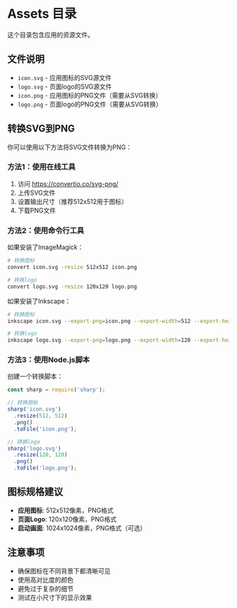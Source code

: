 # Assets 目录

这个目录包含应用的资源文件。

## 文件说明

- `icon.svg` - 应用图标的SVG源文件
- `logo.svg` - 页面logo的SVG源文件
- `icon.png` - 应用图标的PNG文件（需要从SVG转换）
- `logo.png` - 页面logo的PNG文件（需要从SVG转换）

## 转换SVG到PNG

你可以使用以下方法将SVG文件转换为PNG：

### 方法1：使用在线工具
1. 访问 https://convertio.co/svg-png/
2. 上传SVG文件
3. 设置输出尺寸（推荐512x512用于图标）
4. 下载PNG文件

### 方法2：使用命令行工具

如果安装了ImageMagick：
```bash
# 转换图标
convert icon.svg -resize 512x512 icon.png

# 转换logo
convert logo.svg -resize 120x120 logo.png
```

如果安装了Inkscape：
```bash
# 转换图标
inkscape icon.svg --export-png=icon.png --export-width=512 --export-height=512

# 转换logo
inkscape logo.svg --export-png=logo.png --export-width=120 --export-height=120
```

### 方法3：使用Node.js脚本

创建一个转换脚本：
```javascript
const sharp = require('sharp');

// 转换图标
sharp('icon.svg')
  .resize(512, 512)
  .png()
  .toFile('icon.png');

// 转换logo
sharp('logo.svg')
  .resize(120, 120)
  .png()
  .toFile('logo.png');
```

## 图标规格建议

- **应用图标**: 512x512像素，PNG格式
- **页面Logo**: 120x120像素，PNG格式
- **启动画面**: 1024x1024像素，PNG格式（可选）

## 注意事项

- 确保图标在不同背景下都清晰可见
- 使用高对比度的颜色
- 避免过于复杂的细节
- 测试在小尺寸下的显示效果